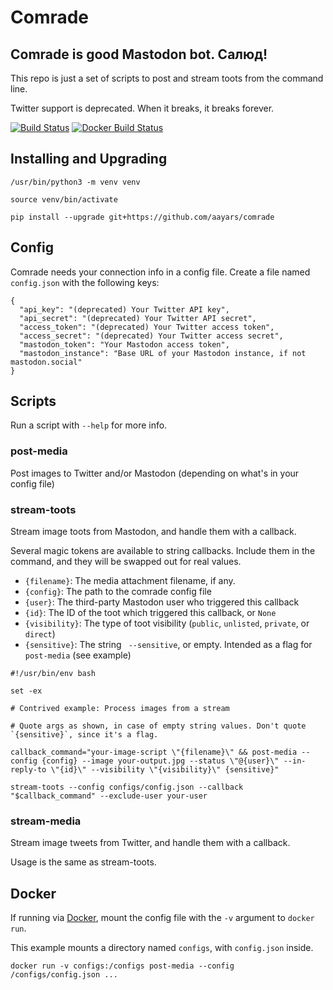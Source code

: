 # Comrade


## Comrade is good Mastodon bot. Салюд!

This repo is just a set of scripts to post and stream toots from the command line.

Twitter support is deprecated. When it breaks, it breaks forever.

[![Build Status](https://travis-ci.com/aayars/comrade.svg?branch=master)](https://travis-ci.com/aayars/comrade)
[![Docker Build Status](https://img.shields.io/docker/build/aayars/comrade.svg)](https://hub.docker.com/r/aayars/comrade)


## Installing and Upgrading

```
/usr/bin/python3 -m venv venv

source venv/bin/activate

pip install --upgrade git+https://github.com/aayars/comrade

```


## Config

Comrade needs your connection info in a config file. Create a file named `config.json` with the following keys:

```
{
  "api_key": "(deprecated) Your Twitter API key",
  "api_secret": "(deprecated) Your Twitter API secret",
  "access_token": "(deprecated) Your Twitter access token",
  "access_secret": "(deprecated) Your Twitter access secret",
  "mastodon_token": "Your Mastodon access token",
  "mastodon_instance": "Base URL of your Mastodon instance, if not mastodon.social"
}
```

## Scripts

Run a script with `--help` for more info.


### post-media

Post images to Twitter and/or Mastodon (depending on what's in your config file)


### stream-toots

Stream image toots from Mastodon, and handle them with a callback.

Several magic tokens are available to string callbacks. Include them in the command, and they will be swapped out for real values.

- `{filename}`: The media attachment filename, if any.
- `{config}`: The path to the comrade config file
- `{user}`: The third-party Mastodon user who triggered this callback
- `{id}`: The ID of the toot which triggered this callback, or `None`
- `{visibility}`: The type of toot visibility (`public`, `unlisted`, `private`, or `direct`)
- `{sensitive}`: The string ` --sensitive`, or empty. Intended as a flag for `post-media` (see example)

```
#!/usr/bin/env bash

set -ex

# Contrived example: Process images from a stream

# Quote args as shown, in case of empty string values. Don't quote `{sensitive}`, since it's a flag.

callback_command="your-image-script \"{filename}\" && post-media --config {config} --image your-output.jpg --status \"@{user}\" --in-reply-to \"{id}\" --visibility \"{visibility}\" {sensitive}"

stream-toots --config configs/config.json --callback "$callback_command" --exclude-user your-user
```


### stream-media

Stream image tweets from Twitter, and handle them with a callback.

Usage is the same as stream-toots.


## Docker

If running via [Docker](https://hub.docker.com/r/aayars/comrade/), mount the config file with the `-v` argument to `docker run`.

This example mounts a directory named `configs`, with `config.json` inside.

```
docker run -v configs:/configs post-media --config /configs/config.json ...
```
